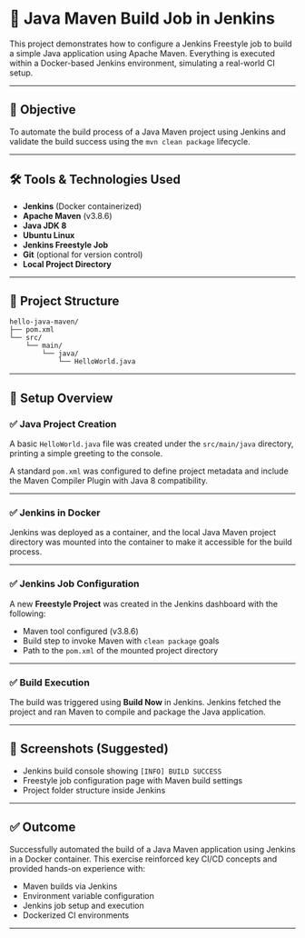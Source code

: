 # 🧪 Java Maven Build Job in Jenkins

This project demonstrates how to configure a Jenkins Freestyle job to build a simple Java application using Apache Maven. Everything is executed within a Docker-based Jenkins environment, simulating a real-world CI setup.

---

## 🎯 Objective

To automate the build process of a Java Maven project using Jenkins and validate the build success using the `mvn clean package` lifecycle.

---

## 🛠 Tools & Technologies Used

- **Jenkins** (Docker containerized)
- **Apache Maven** (v3.8.6)
- **Java JDK 8**
- **Ubuntu Linux**
- **Jenkins Freestyle Job**
- **Git** (optional for version control)
- **Local Project Directory**

---

## 📁 Project Structure

```
hello-java-maven/
├── pom.xml
└── src/
    └── main/
        └── java/
            └── HelloWorld.java
```

---

## 🧩 Setup Overview

### ✅ Java Project Creation

A basic `HelloWorld.java` file was created under the `src/main/java` directory, printing a simple greeting to the console.

A standard `pom.xml` was configured to define project metadata and include the Maven Compiler Plugin with Java 8 compatibility.

---

### ✅ Jenkins in Docker

Jenkins was deployed as a container, and the local Java Maven project directory was mounted into the container to make it accessible for the build process.

---

### ✅ Jenkins Job Configuration

A new **Freestyle Project** was created in the Jenkins dashboard with the following:

- Maven tool configured (v3.8.6)
- Build step to invoke Maven with `clean package` goals
- Path to the `pom.xml` of the mounted project directory

---

### ✅ Build Execution

The build was triggered using **Build Now** in Jenkins. Jenkins fetched the project and ran Maven to compile and package the Java application.

---

## 📸 Screenshots (Suggested)

- Jenkins build console showing `[INFO] BUILD SUCCESS`
- Freestyle job configuration page with Maven build settings
- Project folder structure inside Jenkins

---

## ✅ Outcome

Successfully automated the build of a Java Maven application using Jenkins in a Docker container. This exercise reinforced key CI/CD concepts and provided hands-on experience with:

- Maven builds via Jenkins
- Environment variable configuration
- Jenkins job setup and execution
- Dockerized CI environments

---
